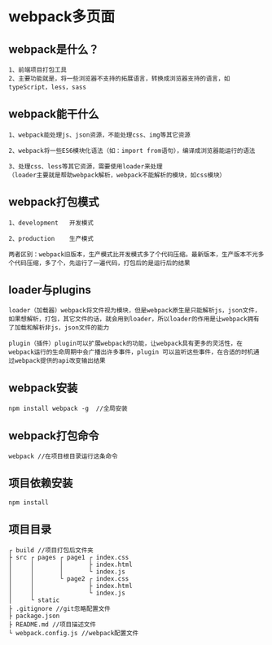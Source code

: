 # webpack多页面

## webpack是什么？
```
1、前端项目打包工具
2、主要功能就是，将一些浏览器不支持的拓展语言，转换成浏览器支持的语言，如typeScript，less，sass
```
## webpack能干什么
```
1、webpack能处理js、json资源，不能处理css、img等其它资源

2、webpack将一些ES6模块化语法（如：import from语句），编译成浏览器能运行的语法

3、处理css、less等其它资源，需要使用loader来处理
（loader主要就是帮助webpack解析，webpack不能解析的模块，如css模块）

```
## webpack打包模式
```
1、development   开发模式

2、production    生产模式

两者区别：webpack旧版本，生产模式比开发模式多了个代码压缩。最新版本，生产版本不光多个代码压缩，多了个，先运行了一遍代码，打包后的是运行后的结果

```
## loader与plugins
```
loader（加载器）webpack将文件视为模块，但是webpack原生是只能解析js，json文件，如果想解析，打包，其它文件的话，就会用到loader，所以loader的作用是让webpack拥有了加载和解析非js，json文件的能力

plugin（插件）plugin可以扩展webpack的功能，让webpack具有更多的灵活性，在webpack运行的生命周期中会广播出许多事件，plugin 可以监听这些事件，在合适的时机通过webpack提供的api改变输出结果
```

## webpack安装
```
npm install webpack -g  //全局安装
```
## webpack打包命令
```
webpack //在项目根目录运行这条命令
```
## 项目依赖安装
```
npm install
```
## 项目目录
```
┌ build //项目打包后文件夹
├ src ┌ pages ┌ page1 ┌ index.css
│     │       │       ├ index.html
│     │       │       └ index.js
│     │       └ page2 ┌ index.css
│     │               ├ index.html
│     │               └ index.js
│     └ static
├ .gitignore //git忽略配置文件
├ package.json
├ README.md //项目描述文件
└ webpack.config.js //webpack配置文件
```
